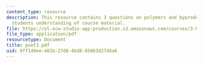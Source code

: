 ```yaml
---
content_type: resource
description: This resource contains 3 questions on polymers and byproducts to test
  students understanding of course material.
file: https://ol-ocw-studio-app-production.s3.amazonaws.com/courses/3-034-organic-biomaterials-chemistry-fall-2005/8ff149ee401b27d84bd885063d27d4a6_pset3.pdf
file_type: application/pdf
resourcetype: Document
title: pset3.pdf
uid: 8ff149ee-401b-27d8-4bd8-85063d27d4a6
---
```

